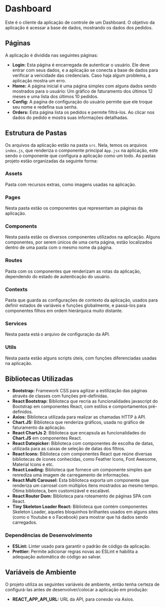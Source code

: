 # Dashboard

Este é o cliente da aplicação de controle de um Dashboard. O objetivo da aplicação é acessar a base de dados, mostrando os dados dos pedidos.

## Páginas

A aplicação é dividida nas seguintes páginas:

- **Login:** Esta página é encarregada de autenticar o usuário. Ele deve entrar com seus dados, e a aplicação se conecta a base de dados para verificar a vericidade das credenciais. Caso haja algum problema, a aplicação mostra um erro.
- **Home:** A página inicial é uma página simples com alguns dados sendo mostrados para o usuário: Um gráfico de faturamento dos últimos 12 meses e uma lista dos últimos 10 pedidos.
- **Config:** A pagina de configuração do usuário permite que ele troque seu nome e redefina sua senha.
- **Orders:** Esta página lista os pedidos e permite filtrá-los. Ao clicar nos dados do pedido e mostra suas informações detalhadas.

## Estrutura de Pastas

Os arquivos da aplicação estão na pasta `src`. Nela, temos os arquivos `index.js`, que renderiza o componente principal `App.jsx` na aplicação, este sendo o componente que configura a aplicação como um todo.
As pastas projeto estão organizadas da seguinte forma:

### Assets

Pasta com recursos extras, como imagens usadas na aplicação.

### Pages

Nesta pasta estão os componentes que representam as páginas da aplicação.

### Components

Nesta pasta estão os diversos componentes utilizados na aplicação. Alguns componentes, por serem únicos de uma certa página, estão localizados dentro de uma pasta com o mesmo nome da página.

### Routes

Pasta com os componentes que renderizam as rotas da aplicação, dependendo do estado de autenticação do usuário.

### Contexts

Pasta que guarda as configurações de contexto da aplicação, usados para definir estados de variáveis e funções globalmente, e passá-los para componentes filhos em ordem hierárquica muito distante.

### Services

Nesta pasta está o arquivo de configuração da API.

### Utils

Nesta pasta estão alguns scripts úteis, com funções diferenciadas usadas na aplicação.

## Bibliotecas Utilizadas

- **Bootstrap:** Framework CSS para agilizar a estilização das páginas através de classes com funções pré-definidas.
- **React Bootstrap:** Biblioteca que recria as funcionalidades javascript do Bootstrap em componentes React, com estilos e comportamentos pré-definidos.
- **Axios:** Biblioteca utilizada para realizar as chamadas HTTP à API.
- **Chart.JS:** Biblioteca que renderiza gráficos, usada no gráfico de faturamento da aplicação.
- **React ChartJs 2**: Biblioteca que encapsula as funcionalidades do **Chart.JS** em componentes React.
- **React Datepicker:** Biblioteca com componentes de escolha de datas, utilizada para as caixas de seleção de datas dos filtros.
- **React Icons:** Biblioteca com componentes React que reúne diversas bibliotecas de ícones conhecidas, como Feather Icons, Font Awesome, Material Icons e etc.
- **React Loading:** Biblioteca que fornece um componente simples que renrediza uma imagem de carregamento de informações.
- **React Multi Carousel:** Esta biblioteca exporta um componente que renderiza um carrosel com múltiplos itens mostrados ao mesmo tempo. Ótima biblioteca, bem customizável e escalável.
- **React Router Dom:** Biblioteca para roteamento de páginas SPA com React.
- **Tiny Skeleton Loader React:** Biblioteca que contém componentes Skeleton Loader, aqueles bloquinhos brilhantes usados em alguns sites (como o Youtube e o Facebook) para mostrar que há dados sendo carregados.

### Dependências de Desenvolvimento

- **ESLint:** Linter usado para garantir o padrão de código da aplicação.
- **Prettier:** Permite adicionar regras novas ao ESLint e habilita a adequação automática do código ao salvar.

## Variáveis de Ambiente

O projeto utiliza as seguintes variáveis de ambiente, então tenha certeza de configurá-las antes de desenvolver/colocar a aplicação em produção:

- **REACT_APP_API_URL:** URL da API, para conexão via Axios.
